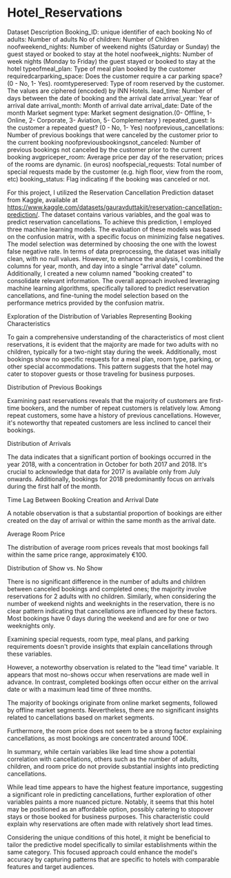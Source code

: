 # Hotel_Reservations

Dataset Description
Booking_ID: unique identifier of each booking
No of adults: Number of adults
No of children: Number of Children
noofweekend_nights: Number of weekend nights (Saturday or Sunday) the guest stayed or booked to stay at the hotel
noofweek_nights: Number of week nights (Monday to Friday) the guest stayed or booked to stay at the hotel
typeofmeal_plan: Type of meal plan booked by the customer
requiredcarparking_space: Does the customer require a car parking space? (0 - No, 1- Yes).
roomtypereserved: Type of room reserved by the customer. The values are ciphered (encoded) by INN Hotels.
lead_time: Number of days between the date of booking and the arrival date
arrival_year: Year of arrival date
arrival_month: Month of arrival date
arrival_date: Date of the month
Market segment type: Market segment designation.(0- Offline, 1- Online, 2- Corporate, 3- Aviation, 5- Complementary )
repeated_guest: Is the customer a repeated guest? (0 - No, 1- Yes)
noofprevious_cancellations: Number of previous bookings that were canceled by the customer prior to the current booking
noofpreviousbookingsnot_canceled: Number of previous bookings not canceled by the customer prior to the current booking
avgpriceper_room: Average price per day of the reservation; prices of the rooms are dynamic. (in euros)
noofspecial_requests: Total number of special requests made by the customer (e.g. high floor, view from the room, etc)
booking_status: Flag indicating if the booking was canceled or not.





For this project, I utilized the Reservation Cancellation Prediction dataset from Kaggle, available at https://www.kaggle.com/datasets/gauravduttakiit/reservation-cancellation-prediction/. The dataset contains various variables, and the goal was to predict reservation cancellations.
To achieve this prediction, I employed three machine learning models. The evaluation of these models was based on the confusion matrix, with a specific focus on minimizing false negatives. The model selection was determined by choosing the one with the lowest false negative rate.
In terms of data preprocessing, the dataset was initially clean, with no null values. However, to enhance the analysis, I combined the columns for year, month, and day into a single "arrival date" column. Additionally, I created a new column named "booking created" to consolidate relevant information.
The overall approach involved leveraging machine learning algorithms, specifically tailored to predict reservation cancellations, and fine-tuning the model selection based on the performance metrics provided by the confusion matrix.

Exploration of the Distribution of Variables Representing Booking Characteristics

To gain a comprehensive understanding of the characteristics of most client reservations, it is evident that the majority are made for two adults with no children, typically for a two-night stay during the week. Additionally, most bookings show no specific requests for a meal plan, room type, parking, or other special accommodations. This pattern suggests that the hotel may cater to stopover guests or those traveling for business purposes.

Distribution of Previous Bookings

Examining past reservations reveals that the majority of customers are first-time bookers, and the number of repeat customers is relatively low. Among repeat customers, some have a history of previous cancellations. However, it's noteworthy that repeated customers are less inclined to cancel their bookings.

Distribution of Arrivals

The data indicates that a significant portion of bookings occurred in the year 2018, with a concentration in October for both 2017 and 2018. It's crucial to acknowledge that data for 2017 is available only from July onwards. Additionally, bookings for 2018 predominantly focus on arrivals during the first half of the month.

Time Lag Between Booking Creation and Arrival Date

A notable observation is that a substantial proportion of bookings are either created on the day of arrival or within the same month as the arrival date.

Average Room Price

The distribution of average room prices reveals that most bookings fall within the same price range, approximately €100.

Distribution of Show vs. No Show

There is no significant difference in the number of adults and children between canceled bookings and completed ones; the majority involve reservations for 2 adults with no children. Similarly, when considering the number of weekend nights and weeknights in the reservation, there is no clear pattern indicating that cancellations are influenced by these factors. Most bookings have 0 days during the weekend and are for one or two weeknights only.

Examining special requests, room type, meal plans, and parking requirements doesn't provide insights that explain cancellations through these variables.

However, a noteworthy observation is related to the "lead time" variable. It appears that most no-shows occur when reservations are made well in advance. In contrast, completed bookings often occur either on the arrival date or with a maximum lead time of three months.

The majority of bookings originate from online market segments, followed by offline market segments. Nevertheless, there are no significant insights related to cancellations based on market segments.

Furthermore, the room price does not seem to be a strong factor explaining cancellations, as most bookings are concentrated around 100€.

In summary, while certain variables like lead time show a potential correlation with cancellations, others such as the number of adults, children, and room price do not provide substantial insights into predicting cancellations.

While lead time appears to have the highest feature importance, suggesting a significant role in predicting cancellations, further exploration of other variables paints a more nuanced picture. Notably, it seems that this hotel may be positioned as an affordable option, possibly catering to stopover stays or those booked for business purposes. This characteristic could explain why reservations are often made with relatively short lead times.

Considering the unique conditions of this hotel, it might be beneficial to tailor the predictive model specifically to similar establishments within the same category. This focused approach could enhance the model's accuracy by capturing patterns that are specific to hotels with comparable features and target audiences.
